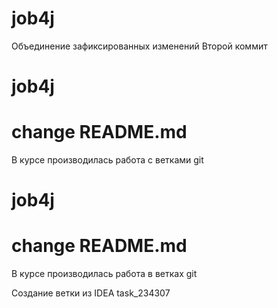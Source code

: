 # job4j

Объединение зафиксированных изменений
Второй коммит

# job4j
# change README.md

В курсе производилась работа с ветками git
# job4j
# change README.md

В курсе производилась работа в ветках git

Создание ветки из IDEA
task_234307

